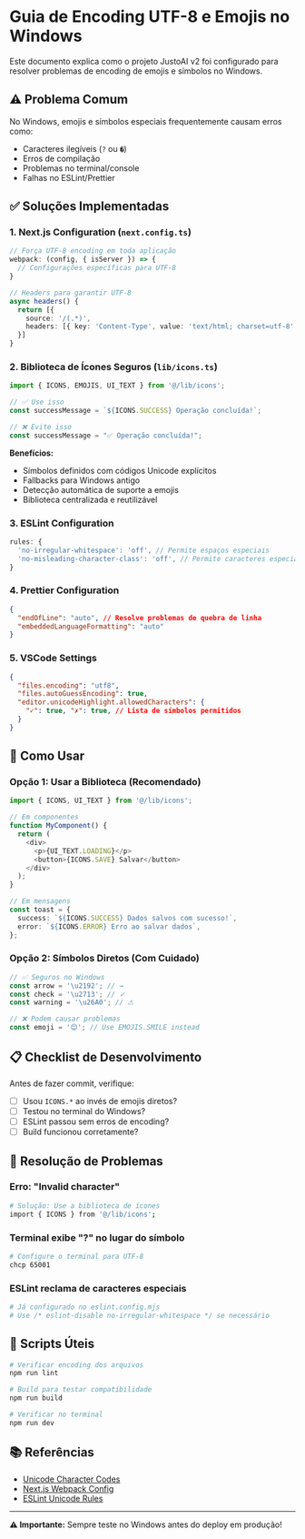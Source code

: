 # Guia de Encoding UTF-8 e Emojis no Windows

Este documento explica como o projeto JustoAI v2 foi configurado para resolver problemas de encoding de emojis e símbolos no Windows.

## ⚠️ Problema Comum

No Windows, emojis e símbolos especiais frequentemente causam erros como:
- Caracteres ilegíveis (`?` ou `�`)
- Erros de compilação
- Problemas no terminal/console
- Falhas no ESLint/Prettier

## ✅ Soluções Implementadas

### 1. Next.js Configuration (`next.config.ts`)

```typescript
// Força UTF-8 encoding em toda aplicação
webpack: (config, { isServer }) => {
  // Configurações específicas para UTF-8
}

// Headers para garantir UTF-8
async headers() {
  return [{
    source: '/(.*)',
    headers: [{ key: 'Content-Type', value: 'text/html; charset=utf-8' }]
  }]
}
```

### 2. Biblioteca de Ícones Seguros (`lib/icons.ts`)

```typescript
import { ICONS, EMOJIS, UI_TEXT } from '@/lib/icons';

// ✅ Use isso
const successMessage = `${ICONS.SUCCESS} Operação concluída!`;

// ❌ Evite isso
const successMessage = "✅ Operação concluída!";
```

**Benefícios:**
- Símbolos definidos com códigos Unicode explícitos
- Fallbacks para Windows antigo
- Detecção automática de suporte a emojis
- Biblioteca centralizada e reutilizável

### 3. ESLint Configuration

```javascript
rules: {
  'no-irregular-whitespace': 'off', // Permite espaços especiais
  'no-misleading-character-class': 'off', // Permite caracteres especiais
}
```

### 4. Prettier Configuration

```json
{
  "endOfLine": "auto", // Resolve problemas de quebra de linha
  "embeddedLanguageFormatting": "auto"
}
```

### 5. VSCode Settings

```json
{
  "files.encoding": "utf8",
  "files.autoGuessEncoding": true,
  "editor.unicodeHighlight.allowedCharacters": {
    "✓": true, "✗": true, // Lista de símbolos permitidos
  }
}
```

## 🔧 Como Usar

### Opção 1: Usar a Biblioteca (Recomendado)

```typescript
import { ICONS, UI_TEXT } from '@/lib/icons';

// Em componentes
function MyComponent() {
  return (
    <div>
      <p>{UI_TEXT.LOADING}</p>
      <button>{ICONS.SAVE} Salvar</button>
    </div>
  );
}

// Em mensagens
const toast = {
  success: `${ICONS.SUCCESS} Dados salvos com sucesso!`,
  error: `${ICONS.ERROR} Erro ao salvar dados`,
};
```

### Opção 2: Símbolos Diretos (Com Cuidado)

```typescript
// ✅ Seguros no Windows
const arrow = '\u2192'; // →
const check = '\u2713'; // ✓
const warning = '\u26A0'; // ⚠

// ❌ Podem causar problemas
const emoji = '😊'; // Use EMOJIS.SMILE instead
```

## 📋 Checklist de Desenvolvimento

Antes de fazer commit, verifique:

- [ ] Usou `ICONS.*` ao invés de emojis diretos?
- [ ] Testou no terminal do Windows?
- [ ] ESLint passou sem erros de encoding?
- [ ] Build funcionou corretamente?

## 🐛 Resolução de Problemas

### Erro: "Invalid character"
```bash
# Solução: Use a biblioteca de ícones
import { ICONS } from '@/lib/icons';
```

### Terminal exibe "?" no lugar do símbolo
```bash
# Configure o terminal para UTF-8
chcp 65001
```

### ESLint reclama de caracteres especiais
```bash
# Já configurado no eslint.config.mjs
# Use /* eslint-disable no-irregular-whitespace */ se necessário
```

## 🚀 Scripts Úteis

```bash
# Verificar encoding dos arquivos
npm run lint

# Build para testar compatibilidade
npm run build

# Verificar no terminal
npm run dev
```

## 📚 Referências

- [Unicode Character Codes](https://unicode.org/charts/)
- [Next.js Webpack Config](https://nextjs.org/docs/app/api-reference/config/webpack)
- [ESLint Unicode Rules](https://eslint.org/docs/latest/rules/)

---

**⚠️ Importante:** Sempre teste no Windows antes do deploy em produção!